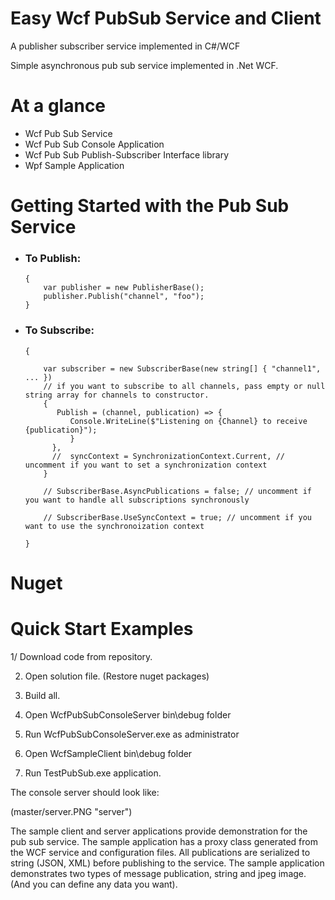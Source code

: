 # Easy Wcf PubSub Service and Client
A publisher subscriber service implemented in C#/WCF

Simple asynchronous pub sub service implemented in .Net WCF.

<h1>At a glance</h1>
<ul>
<li>Wcf Pub Sub Service</li>
<li>Wcf Pub Sub Console Application</li>
<li>Wcf Pub Sub Publish-Subscriber Interface library</li>
  <li>Wpf Sample Application</li>
</ul>
<h1>Getting Started with the Pub Sub Service</h1>
<ul>
  <li><h3>To Publish:</h3>
    
    {        
        var publisher = new PublisherBase();    
        publisher.Publish("channel", "foo");
    }
    
  </li>
  <li><h3>To Subscribe:</h3>
    
    {
        
        var subscriber = new SubscriberBase(new string[] { "channel1", ... })
        // if you want to subscribe to all channels, pass empty or null string array for channels to constructor.
        {
           Publish = (channel, publication) => { 
              Console.WriteLine($"Listening on {Channel} to receive {publication}");              
              }
          },                                                      
          //  syncContext = SynchronizationContext.Current, // uncomment if you want to set a synchronization context
        }       
                
        // SubscriberBase.AsyncPublications = false; // uncomment if you want to handle all subscriptions synchronously
        
        // SubscriberBase.UseSyncContext = true; // uncomment if you want to use the synchronoization context 
        
    }
    
  </li>
</ul>

<h1>Nuget</h1>
<h1>Quick Start Examples</h1>
1/ Download code from repository. 

2. Open solution file. (Restore nuget packages)

3. Build all.

4. Open WcfPubSubConsoleServer bin\debug folder

5. Run WcfPubSubConsoleServer.exe as administrator

6. Open WcfSampleClient bin\debug folder

7. Run TestPubSub.exe application.

The console server should look like:

(master/server.PNG "server")

The sample client and server applications provide demonstration for the pub sub service.
The sample application has a proxy class generated from the WCF service and configuration files. 
All publications are serialized to string (JSON, XML) before publishing to the service.
The sample application demonstrates two types of message publication, string and jpeg image. (And you can define any 
data you want).

